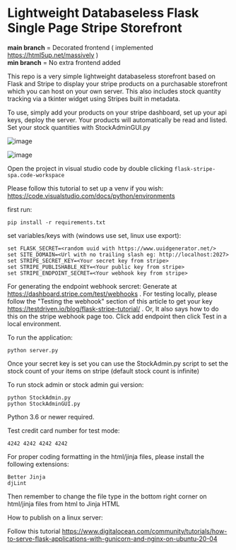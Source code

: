 # Lightweight Databaseless Flask Single Page Stripe Storefront

**main branch** = Decorated frontend ( implemented https://html5up.net/massively )<br>
**min branch** = No extra frontend added<br>

This repo is a very simple lightweight databaseless storefront based on Flask and Stripe to display your stripe products on a purchasable storefront which you can host on your own server. This also includes stock quantity tracking via a tkinter widget using Stripes built in metadata.

To use, simply add your products on your stripe dashboard, set up your api keys, deploy the server. Your products will automatically be read and listed.<br>
Set your stock quantities with StockAdminGUI.py<br>

![image](https://github.com/user-attachments/assets/755f3a95-3bdf-4b4f-87ec-10fe04133647)

![image](https://github.com/user-attachments/assets/684d72e8-a303-4937-ae00-3cacb3cff0be)

Open the project in visual studio code by double clicking `flask-stripe-spa.code-workspace`

Please follow this tutorial to set up a venv if you wish: https://code.visualstudio.com/docs/python/environments

first run:

```
pip install -r requirements.txt
```

set variables/keys with (windows use set, linux use export):

```
set FLASK_SECRET=<random uuid with https://www.uuidgenerator.net/>
set SITE_DOMAIN=<Url with no trailing slash eg: http://localhost:2027>
set STRIPE_SECRET_KEY=<Your secret key from stripe>
set STRIPE_PUBLISHABLE_KEY=<Your public key from stripe>
set STRIPE_ENDPOINT_SECRET=<Your webhook key from stripe>
```

For generating the endpoint webhook sercret: Generate at https://dashboard.stripe.com/test/webhooks . For testing locally, please follow the "Testing the webhook" section of this article to get your key https://testdriven.io/blog/flask-stripe-tutorial/ . Or, It also says how to do this on the stripe webhook page too. Click add endpoint then click Test in a local environment.

To run the application:

```
python server.py
```

Once your secret key is set you can use the StockAdmin.py script to set the stock count of your items on stripe (default stock count is infinite)

To run stock admin or stock admin gui version:

```
python StockAdmin.py
python StockAdminGUI.py
```

Python 3.6 or newer required.

Test credit card number for test mode:

```
4242 4242 4242 4242
```

For proper coding formatting in the html/jinja files, please install the following extensions:

```
Better Jinja
djLint
```

Then remember to change the file type in the bottom right corner on html/jinja files from html to Jinja HTML

How to publish on a linux server:

Follow this tutorial https://www.digitalocean.com/community/tutorials/how-to-serve-flask-applications-with-gunicorn-and-nginx-on-ubuntu-20-04
